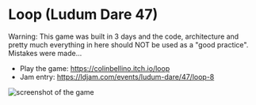 # Loop (Ludum Dare 47)

Warning: This game was built in 3 days and the code, architecture and pretty much everything in here should NOT be used as a "good practice". Mistakes were made...



- Play the game: https://colinbellino.itch.io/loop
- Jam entry: https://ldjam.com/events/ludum-dare/47/loop-8


![screenshot of the game](https://img.itch.zone/aW1hZ2UvNzc0Nzc5LzQzNjUwODkucG5n/original/YdlAb%2B.png) 
